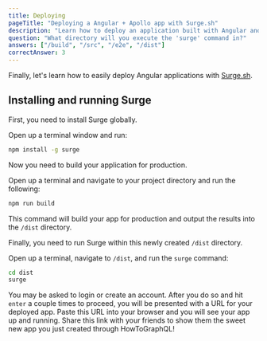 ```yaml
---
title: Deploying
pageTitle: "Deploying a Angular + Apollo app with Surge.sh"
description: "Learn how to deploy an application built with Angular and Graphcool through Surge.sh."
question: "What directory will you execute the 'surge' command in?"
answers: ["/build", "/src", "/e2e", "/dist"]
correctAnswer: 3
---
```


Finally, let's learn how to easily deploy Angular applications with [Surge.sh](http://surge.sh/).


## Installing and running Surge

First, you need to install Surge globally.

<Instruction>

Open up a terminal window and run:

```bash
npm install -g surge
```

</Instruction>


Now you need to build your application for production.

<Instruction>

Open up a terminal and navigate to your project directory and run the following:

```bash
npm run build
```

</Instruction>


This command will build your app for production and output the results into the `/dist` directory.

Finally, you need to run Surge within this newly created `/dist` directory.

<Instruction>

Open up a terminal, navigate to `/dist`, and run the `surge` command:

```bash
cd dist
surge
```

</Instruction>

You may be asked to login or create an account. After you do so and hit `enter` a couple times to proceed, you will be presented with a URL for your deployed app. Paste this URL into your browser and you will see your app up and running. Share this link with your friends to show them the sweet new app you just created through HowToGraphQL!
